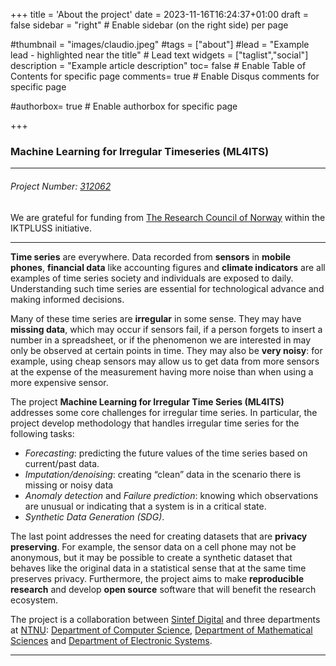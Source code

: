 +++
title = 'About the project'
date = 2023-11-16T16:24:37+01:00
draft = false
sidebar = "right" # Enable sidebar (on the right side) per page

#thumbnail = "images/claudio.jpeg"
#tags = ["about"]
#lead = "Example lead - highlighted near the title" # Lead text
widgets = ["taglist","social"]
description =  "Example article description"
toc= false # Enable Table of Contents for specific page
comments= true # Enable Disqus comments for specific page



#authorbox= true # Enable authorbox for specific page

+++

### Machine Learning for Irregular Timeseries (ML4ITS)
***
###### Project Number: [312062](https://prosjektbanken.forskningsradet.no/en/project/FORISS/312062?Kilde=FORISS&distribution=Ar&chart=bar&calcType=funding&Sprak=no&sortBy=score&sortOrder=desc&resultCount=30&offset=0&Fritekst=ML4ITS)

We are grateful for funding from [The Research Council of Norway](https://www.forskningsradet.no/) within the IKTPLUSS initiative.

***

**Time series** are everywhere. Data recorded from **sensors** in **mobile phones**, **financial data** like accounting figures and **climate indicators** are all examples of time series society and individuals are exposed to daily. Understanding such time series are essential for technological advance and making informed decisions.

Many of these time series are **irregular** in some sense. They may have **missing data**, which may occur if sensors fail, if a person forgets to insert a number in a spreadsheet, or if the phenomenon we are interested in may only be observed at certain points in time. They may also be **very noisy**: for example, using cheap sensors may allow us to get data from more sensors at the expense of the measurement having more noise than when using a more expensive sensor.

The project **Machine Learning for Irregular Time Series (ML4ITS)** addresses some core challenges for irregular time series. In particular, the project develop methodology that handles irregular time series for the following tasks:

- *Forecasting*: predicting the future values of the time series based on current/past data.
- *Imputation/denoising*: creating “clean” data in the scenario there is missing or noisy data
- *Anomaly detection* and *Failure prediction*: knowing which observations are unusual or indicating that a system is in a critical state.
- *Synthetic Data Generation (SDG)*.

The last point addresses the need for creating datasets that are **privacy preserving**. For example, the sensor data on a cell phone may not be anonymous, but it may be possible to create a synthetic dataset that behaves like the original data in a statistical sense that at the same time preserves privacy. Furthermore, the project aims to make **reproducible research** and develop **open source** software that will benefit the research ecosystem.

The project is a collaboration between [Sintef Digital](https://www.sintef.no/en/digital/) and three departments at [NTNU](https://www.ntnu.no/): [Department of Computer Science](https://www.ntnu.edu/idi), [Department of Mathematical Sciences](https://www.ntnu.edu/imf) and [Department of Electronic Systems](https://www.ntnu.edu/ies).

***

